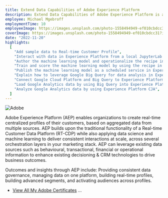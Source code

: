 ```yaml
---
title: Extend Data Capabilities of Adobe Experience Platform
description: Extend Data Capabilities of Adobe Experience Platform is a 1-day instructor-led (classroom or virtual) course, where you will learn to author a machine learning model, create a recipe, train and score the machine learning model, and analyze Google Analytics data in Experience Platform by using Customer Journey Analytics (CJA). You will also learn how to publish the trained machine learning model and enrich the analysis of Google Analytics data in Experience Platform.
employee: Michael Mgebroff
employmentTime: 10
employeeImage: https://images.unsplash.com/photo-1558494949-ef010cbdcc31?ixlib=rb-4.0.3&ixid=MnwxMjA3fDB8MHxwaG90by1wYWdlfHx8fGVufDB8fHx8&auto=format&fit=crop&w=2834&q=80
coverImage: https://images.unsplash.com/photo-1558494949-ef010cbdcc31?ixlib=rb-4.0.3&ixid=MnwxMjA3fDB8MHxwaG90by1wYWdlfHx8fGVufDB8fHx8&auto=format&fit=crop&w=2834&q=80
date: "2022-11-20"
highlights:
  [
    "Add sample data to Real-time Customer Profile",
    "Interact with data in Experience Platform from a local JupyterLab environment",
    "Author the machine learning model and operationalize the recipe in JupyterLab notebook",
    "Train and score the machine learning model by using the recipe in Experience Platform",
    "Publish the machine learning model as a scheduled service in Experience Platform",
    "Explain how to leverage Google Big Query for data analysis in Experience Platform",
    "Connect Google Cloud Platform and Big Query to Experience Platform",
    "Load Google Analytics data by using Big Query into Experience Platform",
    "Analyze Google Analytics data by using Experience Platform CJA",
  ]
---
```


![Adobe](/certifications/aep-extend-data-certificate.PNG "The Adobe Cirtificate - Extend Data Capabilities")

Adobe Experience Platform (AEP) enables organizations to create real-time centralized profiles of their customers, based on aggregated data from multiple sources. AEP builds upon the traditional functionality of a Real-time Customer Data Platform (RT-CDP) while also applying data science and machine learning to deliver consistent interactions at scale, across several orchestration layers in your marketing stack. AEP can leverage existing data sources such as behavioural, transactional, financial or operational information to enhance existing decisioning & CRM technologies to drive business outcomes.

Outcomes and insights through AEP include: Providing consistent data governance, managing data on one platform, building real-time profiles, building advanced segments, and activating audiences across profiles.

- [View All My Adobe Certificates](https://www.linkedin.com/in/michael-mgebroff-5725a05/details/featured/) ...
